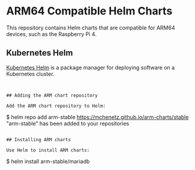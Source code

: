 # ARM64 Compatible Helm Charts

This repository contains Helm charts that are compatible for ARM64 devices, such as the Raspberry Pi 4.

## Kubernetes Helm
[Kubernetes Helm](https://github.com/kubernetes/helm) is a package manager for deploying software on a Kubernetes cluster.

```


## Adding the ARM chart repository

Add the ARM chart repository to Helm:

```
$ helm repo add arm-stable https://mchenetz.github.io/arm-charts/stable
"arm-stable" has been added to your repositories
```

## Installing ARM charts

Use Helm to install ARM charts:

```
$ helm install arm-stable/mariadb
```

